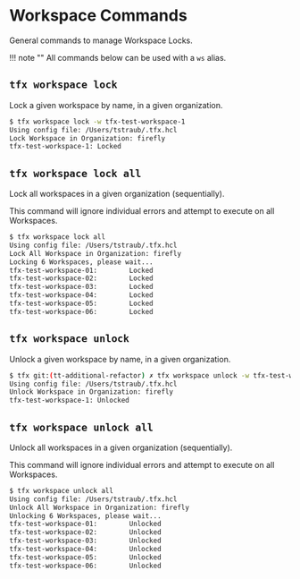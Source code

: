 # Workspace Commands

General commands to manage Workspace Locks.

!!! note ""
    All commands below can be used with a `ws` alias.

## `tfx workspace lock`

Lock a given workspace by name, in a given organization.

```sh
$ tfx workspace lock -w tfx-test-workspace-1 
Using config file: /Users/tstraub/.tfx.hcl
Lock Workspace in Organization: firefly
tfx-test-workspace-1: Locked
```

## `tfx workspace lock all`

Lock all workspaces in a given organization (sequentially).

This command will ignore individual errors and attempt to execute on all Workspaces.

```sh
$ tfx workspace lock all  
Using config file: /Users/tstraub/.tfx.hcl
Lock All Workspace in Organization: firefly
Locking 6 Workspaces, please wait...
tfx-test-workspace-01:        Locked
tfx-test-workspace-02:        Locked
tfx-test-workspace-03:        Locked
tfx-test-workspace-04:        Locked
tfx-test-workspace-05:        Locked
tfx-test-workspace-06:        Locked
```

## `tfx workspace unlock`

Unlock a given workspace by name, in a given organization.

```sh
$ tfx git:(tt-additional-refactor) ✗ tfx workspace unlock -w tfx-test-workspace-1
Using config file: /Users/tstraub/.tfx.hcl
Unlock Workspace in Organization: firefly
tfx-test-workspace-1: Unlocked
```

## `tfx workspace unlock all`

Unlock all workspaces in a given organization (sequentially).

This command will ignore individual errors and attempt to execute on all Workspaces.

```sh
$ tfx workspace unlock all  
Using config file: /Users/tstraub/.tfx.hcl
Unlock All Workspace in Organization: firefly
Unlocking 6 Workspaces, please wait...
tfx-test-workspace-01:        Unlocked
tfx-test-workspace-02:        Unlocked
tfx-test-workspace-03:        Unlocked
tfx-test-workspace-04:        Unlocked
tfx-test-workspace-05:        Unlocked
tfx-test-workspace-06:        Unlocked
```
